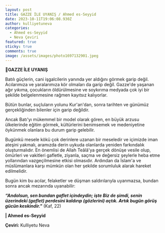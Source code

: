 ```yaml
---
layout: post
title: GAZZE İLE UYANIŞ / Ahmed es-Seyyid
date: 2023-10-11T19:06:08.930Z
author: kulliyetuneva
categories:
  - Ahmed es-Seyyid
  - Neva Çeviri
featured: true
sticky: true
comments: true
image: /assets/images/photo1697132901.jpeg
---
```

📍**GAZZE İLE UYANIŞ**

Batılı güçlerin, cani işgalcilerin yanında yer aldığını görmek garip değil. Acılarımıza ve yaralarımıza kör olmaları da garip değil. Gazze'de yaşanan ağır yıkıma, çocukların öldürülmesine ve soykırıma medyada çok iyi bir şekilde belgelenmesine rağmen kayıtsız kalıyorlar.

Bütün bunlar, suçluların yolunu Kur'an'dan, sonra tarihten ve günümüz gerçekliğinden bilenler için garip değildir.

Ancak Batı'yı mükemmel bir model olarak gören, en büyük arzusu ülkelerinde eğitim görmek, kültürlerini benimsemek ve medeniyetine öykünmek olanlara bu durum garip gelebilir.

Bugünkü mesele kökü çok derinlere uzanan bir meseledir ve içimizde iman ateşini yakmalı, aramızda derin uykuda olanlarda yeniden farkındalık oluşturmalıdır. En önemlisi de Allah Teâlâ'ya gerçek dönüşe vesile olup, ömürleri ve vakitleri gafletle, ziyanla, saçma ve değersiz şeylerle heba etme yollarından vazgeçilmesine etkisi olmasıdır. Ardından da İslam'a ve  müslümanlara karşı mümkün olan her şekilde sorumluluk alarak hareket edilmelidir.

Bugün kim bu acılar, felaketler ve düşman saldırılarıyla uyanmazsa, bundan sonra ancak mezarında uyanabilir: 

***“Andolsun, sen bundan gaflet içindeydin; işte Biz de şimdi, senin üzerindeki (gaflet) perdesini kaldırıp (gözlerini) açtık. Artık bugün görüş gücün keskindir."*** (Kaf, 22)



**\| Ahmed es-Seyyid**

**Ç﻿eviri:** Kulliyetu Neva